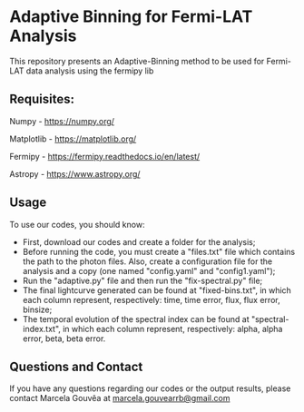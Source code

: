 # Adaptive Binning for Fermi-LAT Analysis

This repository presents an Adaptive-Binning method to be used for Fermi-LAT data analysis using the fermipy lib

## Requisites:

Numpy - https://numpy.org/

Matplotlib - https://matplotlib.org/

Fermipy - https://fermipy.readthedocs.io/en/latest/

Astropy - https://www.astropy.org/

## Usage

To use our codes, you should know:
- First, download our codes and create a folder for the analysis;
- Before running the code, you must create a "files.txt" file which contains the path to the photon files. Also, create a configuration file for the analysis and a copy (one named "config.yaml" and "config1.yaml");
- Run the "adaptive.py" file and then run the "fix-spectral.py" file; 
- The final lightcurve generated can be found at "fixed-bins.txt", in which each column represent, respectively: time, time error, flux, flux error, binsize;
- The temporal evolution of the spectral index can be found at "spectral-index.txt", in which each column represent, respectively: alpha, alpha error, beta, beta error.

## Questions and Contact

If you have any questions regarding our codes or the output results, please contact Marcela Gouvêa at marcela.gouvearrb@gmail.com
